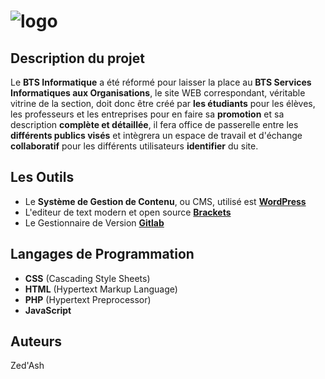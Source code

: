 # ![logo](https://raw.githubusercontent.com/Zedash/PPE1-SITEWEB/master/images/logo-bts.png)
## Description du projet
Le **BTS Informatique** a été réformé pour laisser la place au **BTS Services Informatiques aux Organisations**, le site WEB correspondant, véritable vitrine de la section, doit donc être créé par **les étudiants** pour les élèves, les professeurs et les entreprises pour en faire sa **promotion** et sa description **complète et détaillée**, il fera office de passerelle entre les **différents publics visés** et intègrera un espace de travail et d'échange **collaboratif** pour les différents utilisateurs **identifier** du site.

## Les Outils
* Le **Système de Gestion de Contenu**, ou CMS, utilisé est [**WordPress**](https://fr.wordpress.org/)
* L'editeur de text modern et open source [**Brackets**](http://brackets.io/)
* Le Gestionnaire de Version [**Gitlab**](https://about.gitlab.com/)

## Langages de Programmation
* **CSS** (Cascading Style Sheets)
* **HTML** (Hypertext Markup Language)
* **PHP** (Hypertext Preprocessor)
* **JavaScript**

## Auteurs
Zed'Ash